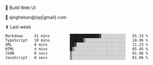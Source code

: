 🧙 Build Web UI

📧 qingheban@(qq|gmail).com

⬇ Last week

<!--START_SECTION:waka-->

```text
Markdown     41 mins         █████████████▓░░░░░░░░░░░   55.33 %
TypeScript   18 mins         ██████▒░░░░░░░░░░░░░░░░░░   24.96 %
XML          8 mins          ██▓░░░░░░░░░░░░░░░░░░░░░░   11.23 %
HTML         4 mins          █▒░░░░░░░░░░░░░░░░░░░░░░░   05.45 %
JSON         0 secs          ▒░░░░░░░░░░░░░░░░░░░░░░░░   01.06 %
JavaScript   0 secs          ▒░░░░░░░░░░░░░░░░░░░░░░░░   01.06 %
```

<!--END_SECTION:waka-->

<!--
**banqinghe/banqinghe** is a ✨ _special_ ✨ repository because its `README.md` (this file) appears on your GitHub profile.

Here are some ideas to get you started:

- 🔭 I’m currently working on ...
- 🌱 I’m currently learning ...
- 👯 I’m looking to collaborate on ...
- 🤔 I’m looking for help with ...
- 💬 Ask me about ...
- 📫 How to reach me: ...
- 😄 Pronouns: ...
- ⚡ Fun fact: ...
-->
